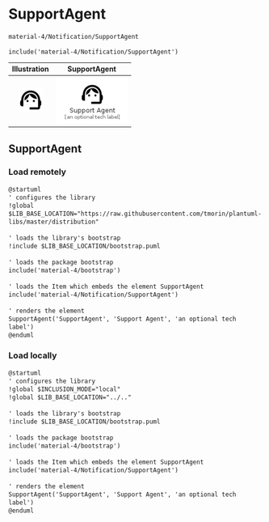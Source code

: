 # SupportAgent


```text
material-4/Notification/SupportAgent
```

```text
include('material-4/Notification/SupportAgent')
```



| Illustration | SupportAgent |
| :---: | :---: |
| ![illustration for Illustration](../../material-4/Notification/SupportAgent.png) | ![illustration for SupportAgent](../../material-4/Notification/SupportAgent.Local.png) |




## SupportAgent

### Load remotely
```plantuml
@startuml
' configures the library
!global $LIB_BASE_LOCATION="https://raw.githubusercontent.com/tmorin/plantuml-libs/master/distribution"

' loads the library's bootstrap
!include $LIB_BASE_LOCATION/bootstrap.puml

' loads the package bootstrap
include('material-4/bootstrap')

' loads the Item which embeds the element SupportAgent
include('material-4/Notification/SupportAgent')

' renders the element
SupportAgent('SupportAgent', 'Support Agent', 'an optional tech label')
@enduml
```

### Load locally
```plantuml
@startuml
' configures the library
!global $INCLUSION_MODE="local"
!global $LIB_BASE_LOCATION="../.."

' loads the library's bootstrap
!include $LIB_BASE_LOCATION/bootstrap.puml

' loads the package bootstrap
include('material-4/bootstrap')

' loads the Item which embeds the element SupportAgent
include('material-4/Notification/SupportAgent')

' renders the element
SupportAgent('SupportAgent', 'Support Agent', 'an optional tech label')
@enduml
```

